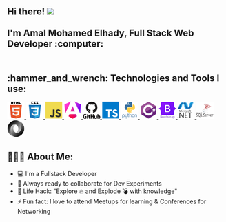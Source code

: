 <h2 align="left">
 <abc>
  <br>Hi there! <img src="https://user-images.githubusercontent.com/42378118/110234147-e3259600-7f4e-11eb-95be-0c4047144dea.gif" width="30"><br>
  <br> I'm Amal Mohamed Elhady, Full Stack Web Developer :computer:<br>
  <br>
<!--     <img src="https://miro.medium.com/v2/resize:fit:640/format:webp/0*8i-gXiKeEW68z8g7" alt="Coder GIF" width="500"> -->
 </abc>
</h2> 
<h2 align="left">:hammer_and_wrench: Technologies and Tools I use:</h2>
<p align="left">
    <a href="https://www.w3.org/html/" target="_blank"> <img src="https://raw.githubusercontent.com/devicons/devicon/master/icons/html5/html5-original-wordmark.svg" alt="html5" width="40" height="40"/> </a>
    <a href="https://www.w3schools.com/css/" target="_blank"> <img src="https://raw.githubusercontent.com/devicons/devicon/master/icons/css3/css3-original-wordmark.svg" alt="css3" width="40" height="40"/> </a>
    <a href="https://developer.mozilla.org/en-US/docs/Web/JavaScript" target="_blank"> <img src="https://raw.githubusercontent.com/devicons/devicon/master/icons/javascript/javascript-original.svg" alt="javascript" width="40" height="40"/> </a>
  <a href="https://www.w3schools.com/angular/" target="_blank"> <img src="https://raw.githubusercontent.com/devicons/devicon/master/icons/angular/angular-original.svg" alt="angular" width="40" height="40"/> </a>
  <a href="https://www.coursera.org/learn/introduction-git-github" target="_blank"> <img src="https://github.com/devicons/devicon/blob/master/icons/github/github-original-wordmark.svg" alt="github" width="40" height="40"/> </a>
    <a href="https://www.w3schools.com/typescript/typescript_intro.php" target="_blank"> <img src="https://github.com/devicons/devicon/blob/master/icons/typescript/typescript-original.svg" alt="typescript" width="40" height="40"/> </a> 
    <a href="https://www.w3schools.com/python/" target="_blank"> <img src="https://github.com/devicons/devicon/blob/master/icons/python/python-original-wordmark.svg" alt="python" width="40" height="40"/> </a>
<a href="https://www.w3schools.com/cs/index.php" target="_blank"> <img src="https://github.com/devicons/devicon/blob/master/icons/csharp/csharp-original.svg" alt="csharp" width="40" height="40"/> </a>
<a href="https://www.w3schools.com/bootstrap/bootstrap_ver.asp" target="_blank"> <img src="https://github.com/devicons/devicon/blob/master/icons/bootstrap/bootstrap-original-wordmark.svg" alt="bootstrap" width="40" height="40"/> </a>
<a href="https://learn.microsoft.com/en-us/dotnet/?WT.mc_id=dotnet-35129-website" target="_blank"> <img src="https://github.com/devicons/devicon/blob/master/icons/dot-net/dot-net-original-wordmark.svg" alt=".Net" width="40" height="40"/> </a>
 <a href="https://www.w3schools.com/sql/sql_ref_sqlserver.asp" target="_blank"> <img src="https://github.com/devicons/devicon/blob/master/icons/microsoftsqlserver/microsoftsqlserver-original-wordmark.svg" alt="SQL Server" width="40" height="40"/> </a>
 <a href="https://www.w3schools.com/js/js_json_intro.asp" target="_blank"> <img src="https://github.com/devicons/devicon/blob/master/icons/json/json-original.svg" alt="JSON" width="40" height="40"/> </a>
    </p>

<h2 align="left">👨🏻‍💻 About Me:</h2>

- :computer: I'm a Fullstack Developer
- :rocket: Always ready to collaborate for Dev Experiments
- :dart: Life Hack: "Explore :fire: and Explode :bomb: with knowledge"
- :zap: Fun fact: I love to attend Meetups for learning & Conferences for Networking<br>
